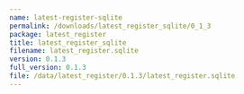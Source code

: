 ```yaml
---
name: latest-register-sqlite
permalink: /downloads/latest_register_sqlite/0_1_3
package: latest_register
title: latest_register_sqlite
filename: latest_register.sqlite
version: 0.1.3
full_version: 0.1.3
file: /data/latest_register/0.1.3/latest_register.sqlite
---
```

